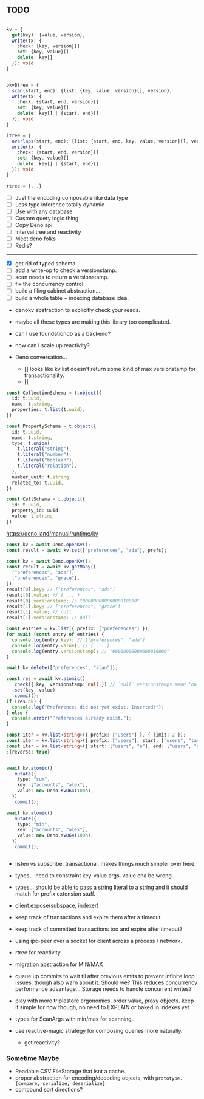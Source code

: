 ## TODO

```ts

kv = {
  get(key): {value, version},
  write(tx: {
    check: {key, version}[]
    set: {key, value}[]
    delete: key[]
  }): void
}


okvBtree = {
  scan(start, end): {list: {key, value, version}[], version},
  write(tx: {
    check: {start, end, version}[]
    set: {key, value}[]
    delete: key[] | {start, end}[]
  }): void
}

itree = {
  overlaps(start, end): {list: {start, end, key, value, version}[], version},
  write(tx: {
    check: {start, end, version}[]
    set: {key, value}[]
    delete: key[] | {start, end}[]
  }): void
}

rtree = {...}


```



- [ ]  Just the encoding composable  like data type
- [ ]  Less type inference  totally dynamic
- [ ]  Use with any database
- [ ]  Custom query logic thing
- [ ]  Copy Deno api
- [ ]  Interval tree and reactivity
- [ ]  Meet deno folks
- [ ]  Redis?

---

- [x] get rid of typed schema.
- [ ] add a write-op to check a versionstamp.
- [ ] scan needs to return a versionstamp.
- [ ] fix the concurrency control.
- [ ] build a filing cabinet abstraction...
- [ ] build a whole table + indexing database idea.

- denokv abstraction to explicitly check your reads.
- maybe all these types are making this library too complicated.
- can I use foundationdb as a backend?
- how can I scale up reactivity?


- Deno conversation...
  - [] looks like kv.list doesn't return some kind of max versionstamp for transactionality.
  - []



```ts
const CollectionSchema = t.object({
  id: t.uuid,
  name: t.string,
  properties: t.list(t.uuid),
})

const PropertySchema = t.object({
  id: t.uuid,
  name: t.string,
  type: t.union(
    t.literal("string"),
    t.literal("number"),
    t.literal("boolean"),
    t.literal("relation"),
  ),
  number_unit: t.string,
  related_to: t.uuid,
})

const CellSchema = t.object({
  id: t.uuid,
  property_id: uuid,
  value: t.string
})
```


https://deno.land/manual/runtime/kv
```ts
const kv = await Deno.openKv();
const result = await kv.set(["preferences", "ada"], prefs);

const kv = await Deno.openKv();
const result = await kv.getMany([
  ["preferences", "ada"],
  ["preferences", "grace"],
]);
result[0].key; // ["preferences", "ada"]
result[0].value; // { ... }
result[0].versionstamp; // "00000000000000010000"
result[1].key; // ["preferences", "grace"]
result[1].value; // null
result[1].versionstamp; // null

const entries = kv.list({ prefix: ["preferences"] });
for await (const entry of entries) {
  console.log(entry.key); // ["preferences", "ada"]
  console.log(entry.value); // { ... }
  console.log(entry.versionstamp); // "00000000000000010000"
}

await kv.delete(["preferences", "alan"]);

const res = await kv.atomic()
  .check({ key, versionstamp: null }) // `null` versionstamps mean 'no value'
  .set(key, value)
  .commit();
if (res.ok) {
  console.log("Preferences did not yet exist. Inserted!");
} else {
  console.error("Preferences already exist.");
}

const iter = kv.list<string>({ prefix: ["users"] }, { limit: 2 });
const iter = kv.list<string>({ prefix: ["users"], start: ["users", "taylor"] });
const iter = kv.list<string>({ start: ["users", "a"], end: ["users", "n"] });
;{reverse: true}


await kv.atomic()
  .mutate({
    type: "sum",
    key: ["accounts", "alex"],
    value: new Deno.KvU64(100n),
  })
  .commit();

await kv.atomic()
  .mutate({
    type: "min",
    key: ["accounts", "alex"],
    value: new Deno.KvU64(100n),
  })
  .commit();



```






- listen vs subscribe. transactional. makes things much simpler over here.


- types... need to constraint key-value args. value cna be wrong.
- types... should be able to pass a string literal to a string and it should match for prefix extension stuff.


- client.expose(subspace, indexer)

- keep track of transactions and expire them after a timeout
- keep track of committed transactions too and expire after timeout?

- using ipc-peer over a socket for client across a process / network.

- rtree for reactivity
- migration abstraction for MIN/MAX

- queue up commits to wait til after previous emits to prevent infinite loop issues. though also warn about it.
	Should we? This reduces concurrency performance advantage... Storage needs to handle concurrent writes?



- play with more triplestore ergonomics, order value, proxy objects.
	keep it simple for now though, no need to EXPLAIN or baked in indexes yet.

- types for ScanArgs with min/max for scanning..

- use reactive-magic strategy for composing queries more naturally.
	- get reactivity?

### Sometime Maybe
- Readable CSV FileStorage that isnt a cache.
- proper abstraction for encoding/decoding objects, with `prototype.{compare, serialize, deserialize}`
- compound sort directions?
